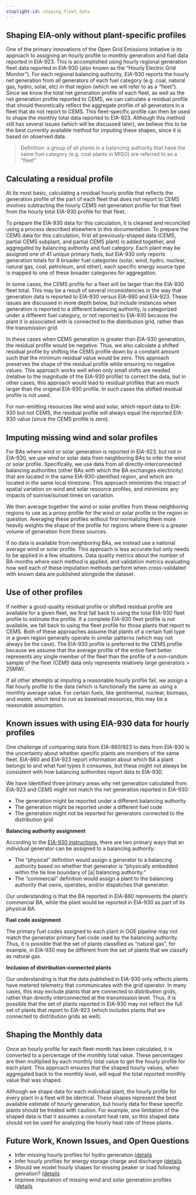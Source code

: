 ```yaml
---
stoplight-id: shaping_fleet_data
---
```


## Shaping EIA-only without plant-specific profiles

One of the primary innovations of the Open Grid Emissions Initiative is its approach to assigning an hourly profile to monthly generation and fuel data reported in EIA-923. This is accomplished using hourly regional generation fleet data reported in EIA-930 (also known as the “Hourly Electric Grid Monitor”). For each regional balancing authority, EIA-930 reports the hourly net generation from all generators of each fuel category (e.g. coal, natural gas, hydro, solar, etc) in that region (which we will refer to as a “fleet”). Since we know the total net generation profile of each fleet, as well as the net generation profile reported to CEMS, we can calculate a residual profile that should theoretically reflect the aggregate profile of all generators in a fleet that do not report to CEMS. This fleet-specific profile can then be used to shape the monthly total data reported to EIA-923. Although this method still has several issues (which will be discussed later), we believe this to be the best currently available method for imputing these shapes, since it is based on observed data. 

> Definition: a group of all plants in a balancing authority that have the same fuel category (e.g. coal plants in MISO) are referred to as a "fleet"


## Calculating a residual profile

At its most basic, calculating a residual hourly profile that reflects the generation profile of the part of each fleet that does not report to CEMS involves subtracting the hourly CEMS net generation profile for that fleet from the hourly total EIA-930 profile for that fleet. 

To prepare the EIA-930 data for this calculation, it is cleaned and reconciled using a process described elsewhere in this documentation. To prepare the CEMS data for this calculation, first all previously-shaped data (CEMS, partial CEMS subplant, and partial CEMS plant) is added together, and aggregated by balancing authority and fuel category. Each plant may be assigned one of 41 unique primary fuels, but EIA-930 only reports generation totals for 8 broader fuel categories (solar, wind, hydro, nuclear, natural gas, coal, petroleum, and other), each specific energy source type is mapped to one of these broader categories for aggregation.  

In some cases, the CEMS profile for a fleet will be larger than the EIA-930 fleet total. This may be a result of several inconsistencies in the way that generation data is reported to EIA-930 versus EIA-860 and EIA-923. These issues are discussed in more depth below, but include instances when generation is reported to a different balancing authority, is categorized under a different fuel category, or not reported to EIA-930 because the plant it is associated with is connected to the distribution grid, rather than the transmission grid. 

In these cases when CEMS generation is greater than EIA-930 generation, the residual profile would be negative. Thus, we also calculate a shifted residual profile by shifting the CEMS profile down by a constant amount such that the minimum residual value would be zero. This approach preserves the shape of the residual profile while ensuring no negative values. This approach works well when only small shifts are needed (relative to the magnitude of the EIA-930 profile) to correct the data, but in other cases, this approach would lead to residual profiles that are much larger than the original EIA-930 profile. In such cases the shifted residual profile is not used.

For non-emitting resources like wind and solar, which report data to EIA-930 but not CEMS, the residual profile will always equal the reported EIA-930 value (since the CEMS profile is zero).


## Imputing missing wind and solar profiles

For BAs where wind or solar generation is reported in EIA-923, but not in EIA-930, we use wind or solar data from neighboring BAs to infer the wind or solar profile. Specifically, we use data from all directly-interconnected balancing authorities (other BAs with which the BA exchanges electricity) that are located in the same EIA-930-identified region, and which are located in the same local timezone. This approach minimizes the impact of spatial variation on wind and solar resource profiles, and minimizes any impacts of sunrise/sunset times on variation. 

We then average together the wind or solar profiles from these neighboring regions to use as a proxy profile for the wind or solar profile in the region in question. Averaging these profiles without first normalizing them more heavily weights the shape of the profile for regions where there is a greater volume of generation from these sources.

If no data is available from neighboring BAs, we instead use a national average wind or solar profile. This approach is less accurate but only needs to be applied in a few situations. Data quality metrics about the number of BA-months where each method is applied, and validation metrics evaluating how well each of these imputation methods perform when cross-validated with known data are published alongside the dataset. 


## Use of other profiles

If neither a good-quality residual profile or shifted residual profile are available for a given fleet, we first fall back to using the total EIA-930 fleet profile to estimate the profile. If a complete EIA-930 fleet profile is not available, we fall back to using the fleet profile for those plants that report to CEMS. Both of these approaches assume that plants of a certain fuel type in a given region generally operate in similar patterns (which may not always be the case). The EIA-930 profile is preferred to the CEMS profile because we assume that the average profile of the entire fleet better represents any single member of the fleet than the profile of a non-random sample of the fleet (CEMS data only represents relatively large generators > 25MW).

If all other attempts at imputing a reasonable hourly profile fail, we assign a flat hourly profile to the data (which is functionally the same as using a monthly average value. For certain fuels, like geothermal, nuclear, biomass, and waste, which tend to run as baseload resources, this may be a reasonable assumption. 


## Known issues with using EIA-930 data for hourly profiles

One challenge of comparing data from EIA-860/923 to data from EIA-930 is the uncertainty about whether specific plants are members of the same fleet. EIA-860 and EIA-923 report information about which BA a plant belongs to and what fuel types it consumes, but these might not always be consistent with how balancing authorities report data to EIA-930.

We have identified three primary areas why net generation calculated from EIA-923 and CEMS might not match the net generation reported in EIA-930:



* The generation might be reported under a different balancing authority
* The generation might be reported under a different fuel code
* The generation might not be reported for generators connected to the distribution grid

**Balancing authority assignment**

According to the [EIA-930 instructions](https://www.eia.gov/survey/form/eia_930/instructions.pdf), there are two primary ways that an individual generator can be assigned to a balancing authority:



* The “physical” definition would assign a generator to a balancing authority based on whether that generator is “physically embedded within the tie line boundary of [a] balancing authority.”
* The “commercial” definition would assign a plant to the balancing authority that owns, operates, and/or dispatches that generator.

Our understanding is that the BA reported in EIA-860 represents the plant’s commercial BA, while the plant would be reported in EIA-930 as part of its physical BA. 

**Fuel code assignment**

The primary fuel codes assigned to each plant in OGE pipeline may not match the generator primary fuel code used by the balancing authority. Thus, it is possible that the set of plants classified as “natural gas”, for example, in EIA-930 may be different from the set of plants that we classify as natural gas.

**Inclusion of distribution-connected plants**

Our understanding is that the data published in EIA-930 only reflects plants have metered telemetry that communicates with the grid operator. In many cases, this may exclude plants that are connected to distribution grids, rather than directly interconnected at the transmission level. Thus, it is possible that the set of plants reported in EIA-930 may not reflect the full set of plants that report to EIA-923 (which includes plants that are connected to distribution grids as well). 

## Shaping the Monthly data
Once an hourly profile for each fleet-month has been calculated, it is converted to a percentage of the monthly total value. These percentages are then multiplied by each monthly total value to get the hourly profile for each plant. This approach ensures that the shaped hourly values, when aggregated back to the monthly level, will equal the total reported monthly value that was shaped.

Although we shape data for each individual plant, the hourly profile for every plant in a fleet will be identical. These shapes represent the best available estimate of hourly generation, but hourly data for these specific plants should be treated with caution. For example, one limitation of the shaped data is that it assumes a constant heat rate, so this shaped data should not be used for analyzing the hourly heat rate of these plants.

## Future Work, Known Issues, and Open Questions
- Infer missing hourly profiles for hydro generation ([details](https://github.com/singularity-energy/open-grid-emissions/issues/37)
- Infer hourly profiles for energy storage charge and discharge ([details](https://github.com/singularity-energy/open-grid-emissions/issues/59)
- Should we model hourly shapes for missing peaker or load following genration? ([details](https://github.com/singularity-energy/open-grid-emissions/issues/96)
- Improve imputation of missing wind and solar generation profiles ([details](https://github.com/singularity-energy/open-grid-emissions/issues/171)